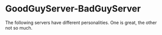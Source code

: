 # GoodGuyServer-BadGuyServer
The following servers have different personalities.  One is great, the other not so much.  
